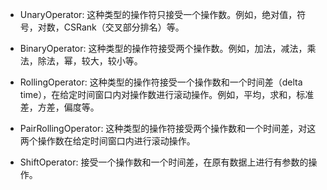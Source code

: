 - UnaryOperator: 这种类型的操作符只接受一个操作数。例如，绝对值，符号，对数，CSRank（交叉部分排名）等。

- BinaryOperator: 这种类型的操作符接受两个操作数。例如，加法，减法，乘法，除法，幂，较大，较小等。

- RollingOperator: 这种类型的操作符接受一个操作数和一个时间差（delta time），在给定时间窗口内对操作数进行滚动操作。例如，平均，求和，标准差，方差，偏度等。

- PairRollingOperator: 这种类型的操作符接受两个操作数和一个时间差，对这两个操作数在给定时间窗口内进行滚动操作。
- ShiftOperator: 接受一个操作数和一个时间差，在原有数据上进行有参数的操作。